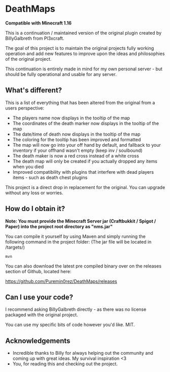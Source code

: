 # DeathMaps

**Compatible with Minecraft 1.16**

This is a continuation / maintained version of the original plugin created by BillyGalbreth from Pl3xcraft.

The goal of this project is to maintain the original projects fully working operation and add new features to improve upon the ideas
and philosophies of the original project.

This continuation is entirely made in mind for my own personal server - but should be fully operational and usable for any server.

## What's different?

This is a list of everything that has been altered from the original from a users perspective:
* The players name now displays in the tooltip of the map
* The coordinates of the death marker now displays in the tooltip of the map
* The date/time of death now displays in the tooltip of the map
* The coloring for the tooltip has been improved and formatted
* The map will now go into your off hand by default, and fallback to your inventory if your offhand wasn't empty (keep inv / soulbound)
* The death maker is now a red cross instead of a white cross
* The death map will only be created if you actually dropped any items when you died
* Improved compatibility with plugins that interfere with dead players items - such as death chest plugins

This project is a direct drop in replacement for the original. You can upgrade without any loss or worries.

## How do I obtain it?

__Note: You must provide the Minecraft Server jar (Craftbukkit / Spigot / Paper) into the project root directory as "nms.jar"__

You can compile it yourself by using Maven and simply running the following command in the project folder:
(The jar file will be located in /targets/)

```
mvn
```

You can also download the latest pre compiled binary over on the releases section of Github, located here:

https://github.com/Puremin0rez/DeathMaps/releases

## Can I use your code?

I recommend asking BillyGalbreth directly - as there was no license packaged with the original project.

You can use my specific bits of code however you'd like. MIT.

## Acknowledgements

* Incredible thanks to Billy for always helping out the community and coming up with great ideas. My survival inspiration <3
* You, for reading this and checking out the project.
